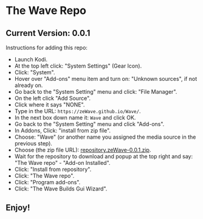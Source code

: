 # The Wave Repo
## Current Version: 0.0.1

Instructions for adding this repo:


<p align="left">
  <ul>
    <li>Launch Kodi.</li>
    <li>At the top left click: "System Settings" (Gear Icon).</li>
    <li>Click: "System".</li>
    <li>Hover over "Add-ons" menu item and turn on: "Unknown sources", if not already on.</li>
    <li>Go back to the "System Setting" menu and click: "File Manager".</li>    
    <li>On the left click "Add Source".</li>
    <li>Click where it says "NONE".</li>
    <li>Type in the URL: <code>https://zeWave.github.io/Wave/</code>.</li>
    <li>In the next box down name it: <code>Wave</code> and click OK.</li>
    <li>Go back to the "System Setting" menu and click "Add-ons".</li>
    <li>In Addons, Click: "install from zip file".</li>
    <li>Choose: "Wave" (or another name you assigned the media source in the previous step).</li>
    <li>Choose (the zip file URL): <a href="https://zeWave.github.io/Wave/repository.zeWave-0.0.1.zip">repository.zeWave-0.0.1.zip</a>.</li>
    <li>Wait for the repository to download and popup at the top right and say: "The Wave repo" - "Add-on Installed".</li>
    <li>Click: "Install from repository".</li>
    <li>Click: "The Wave repo".</li>
    <li>Click: "Program add-ons".</li>
    <li>Click: "The Wave Builds Gui Wizard".</li>
  </ul>
</p>

## Enjoy!
